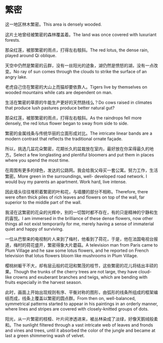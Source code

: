 # 繁密

<p><span class="chinese">这一地区林木繁密。</span><span class="english">This area is densely wooded.</span></p>

<p><span class="chinese">这片土地曾经被繁密的森林覆盖着。</span><span class="english">The land was once covered with luxuriant forests.</span></p>

<p><span class="chinese">那朵红莲，被那繁密的雨点，打得左右攲斜。</span><span class="english">The red lotus, the dense rain, played around Qi oblique.</span></p>

<p><span class="chinese">天空中仍然是繁密的云群，没有一丝阳光的迹象，湖仍然是愤怒的湖，没有一点改变。</span><span class="english">No ray of sun comes through the clouds to strike the surface of an angry lake.</span></p>

<p><span class="chinese">老虎自己住在繁密的大山上而猫却要依靠人。</span><span class="english">Tigers live by themselves on wooded mountains while cats are dependent on man.</span></p>

<p><span class="chinese">生活在繁密的草原的牛能生产更好的天然肠线么？</span><span class="english">Do cows raised in climates that produce lush pastures produce better natural gut?</span></p>

<p><span class="chinese">那朵红莲，被那繁密的雨点，打得左右攲斜。</span><span class="english">As the raindrops fell more densely, the red lotus flower began to sway from side to side.</span></p>

<p><span class="chinese">繁密的金属线条与传统华丽的立面形成对比。</span><span class="english">The intricate linear bands are a modern contrast that reflects the traditional ornate façade.</span></p>

<p><span class="chinese">所以，挑选几盆花朵繁密，花期长久的盆栽放在室内，最好放在你呆得最久的地方。</span><span class="english">Select a few longlasting and plentiful bloomers and put them in places where you spend the most time.</span></p>

<p><span class="chinese">在周围有更多的绿色，发达的公路网。我会给我父母买一套公寓。努力工作，生活繁密。</span><span class="english">More green in the surroundings, well- developed road network. I would buy my parents an apartment. Work hard, live intense.</span></p>

<p><span class="chinese">因此墙头往往堆积着繁密的叶和花，与墙腰的部分不相称。</span><span class="english">Therefore, there were often thick piles of rich leaves and flowers on top of the wall, far superior to the middle part of the wall.</span></p>

<p><span class="chinese">我浸在这繁密的花朵的光辉中，别的一切暂时都不存在，有的只是精神的宁静和生的喜悦。</span><span class="english">I am immersed in the brilliance of these dense flowers, now other things all not exist temporarily for me, merely having a sense of immaterial quiet and happy of surviving.</span></p>

<p><span class="chinese">一位从巴黎来的电视制片人来到了梅村，他看到了荷花，于是，他在法国电视台报道，梅村的荷花盛开，繁密得象大片蘑菇。</span><span class="english">A television man from Paris came to Plum Village and he saw some lotus flowers, and he reported on French television that lotus flowers bloom like mushrooms in Plum Village.</span></p>

<p><span class="chinese">樱桃树躯干不大，却有层云般的花冠和繁茂的枝节，这些繁密的花儿将结出丰硕的果。</span><span class="english">Though the trunks of the cherry trees are not large, they have cloud-like crowns and exuberant branches and twigs, which are bending with fruits especially in the harvest season.</span></p>

<p><span class="chinese">此时，画面上开始出现规则有序、平衡对称的图形，由弧形的线条所组成的框架编结而成，线条上覆盖以繁密的圆点群。</span><span class="english">From then on, well-balanced, symmetrical patterns started to appear in his paintings in an orderly manner, where lines and stripes are covered with closely-knitted groups of dots.</span></p>

<p><span class="chinese">阳光，从一片繁密的枝桠、叶片间渗透进来，被丛林染成了淡绿，好像天鹅绒般柔和。</span><span class="english">The sunlight filtered through a vast intricate web of leaves and fronds and vines and trees, until it absorbed the color of the jungle and became at last a green shimmering wash of velvet.</span></p>

